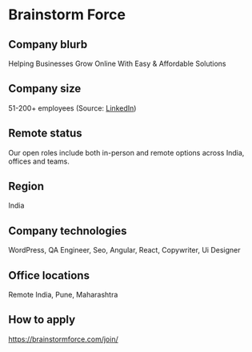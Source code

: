 # Brainstorm Force

## Company blurb

Helping Businesses Grow Online With Easy & Affordable Solutions

## Company size

51-200+ employees (Source: [LinkedIn](https://www.linkedin.com/company/brainstorm-force/))

## Remote status

Our open roles include both in-person and remote options across India, offices and teams.

## Region

India

## Company technologies

WordPress, QA Engineer, Seo, Angular, React, Copywriter, Ui Designer

## Office locations

Remote India, Pune, Maharashtra

## How to apply

https://brainstormforce.com/join/
